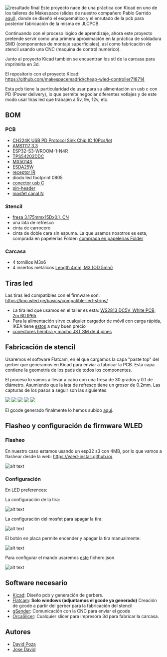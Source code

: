 ![resultado final](/images/final_result.jpg)
Este proyecto nace de una práctica con Kicad en uno de los talleres de Makespace (slides de nuestro compañero Pablo Garrido [aquí](https://docs.google.com/presentation/d/1glYFRo9XCKRI-qDjp1DA8M3mJohLk-lrxx0JoBPsboM/edit?usp=drive_link)),
donde se diseñó el esquemático y el enrutado de la pcb para posterior fabricación de la misma en JLCPCB.

Continuando con el proceso lógico de aprendizaje, 
ahora este proyecto pretende servir como una primera aproximación en la práctica de soldadura SMD (componentes de montaje superficiales), 
así como fabricación de stencil usando una CNC (maquina de control numérico).

Junto al proyecto Kicad también se encuentran los stl de la carcasa para imprimirla en 3d.

El repositorio con el proyecto Kicad: https://github.com/makespacemadrid/cheap-wled-controller718714

Esta pcb tiene la particularidad de usar para su alimentación un usb c con PD (Power delivery), lo que permite negociar diferentes votlajes y de este modo usar tiras led que trabajen a 5v, 9v, 12v, etc.

## BOM 
### PCB
- [CH224K USB PD Protocol Sink Chip IC 10Pcs/lot](https://www.aliexpress.com/item/1005005284290184.html?spm=a2g0o.order_list.order_list_main.5.21ef194dDFnpwX)
- [AMS1117 3.3](https://www.aliexpress.com/item/1005005350284100.html?spm=a2g0o.order_list.order_list_main.544.21ef194dDFnpwX)
- ESP32-S3-WROOM-1-N4R
- [TPS54202DDC](https://lcsc.com/product-detail/DC-DC-Converters_TI-TPS54202DDCR_C191884.html?s_z=n_C191884)
- [MX5014S](https://lcsc.com/product-detail/Gate-Drivers_Wuxi-Maxinmicro-MX5014S_C5359091.html?s_z=n_C5359091)
- [ESDA25W](https://lcsc.com/product-detail/ESD-and-Surge-Protection-TVS-ESD_TECH-PUBLIC-ESDA25W_C3021136.html?s_z=n_C3021136)
- [receptor IR](https://lcsc.com/product-detail/Infrared-Receivers_VISHAY_TSOP38238_TSOP38238_C141632.html)
- diodo led footprint 0805
- [conector usb C](https://lcsc.com/product-detail/USB-Connectors_Korean-Hroparts-Elec-TYPE-C-31-M-12_C165948.html?s_z=n_C165948)
- [pin-header](https://lcsc.com/product-detail/Pin-Headers_Megastar-ZX-PZ2-0-2-5PZZ_C7501288.html?s_z=n_C7501288)
- [mosfet canal N](https://lcsc.com/product-detail/MOSFETs_YANGJIE-YJG100N04A_C919580.html?s_z=n_C919580)

### Stencil
- [fresa 3.175mmx15Dx0.1, CN](https://www.aliexpress.com/item/4000966103866.html?spm=a2g0o.order_list.order_list_main.509.21ef194dDFnpwX)
- una lata de refresco
- cinta de carrocero
- cinta de doble cara sin espuma. La que usamos nosotros es esta, comprada en papelerías Folder:
[comprada en papelerías Folder](/images/cinta_doble_cara.png)

### Carcasa
- 4 tornillos M3x6
- 4 insertos metálicos [Length 4mm, M3 (OD 5mm)](https://es.aliexpress.com/item/1005004870993068.html?spm=a2g0o.order_list.order_list_main.17.506f194dqZ3Ccw&gatewayAdapt=glo2esp)

## Tiras led
Las tiras led compatibles con el firmware son: https://kno.wled.ge/basics/compatible-led-strips/
- La tira led que usamos en el taller es esta: [WS2813 DC5V, White PCB, 2m 60 IP65](https://es.aliexpress.com/item/1005004289391906.html?spm=a2g0o.order_list.order_list_main.10.5d6c194dSriMHZ&gatewayAdapt=glo2esp)
- Para la alimentación sirve cualquier cargador de móvil con carga rápida, IKEA tiene [estos](https://www.ikea.com/es/es/p/sjoss-cargador-usb-1-puerto-30-w-carga-rapida-50549412/) a muy buen precio
- [conectores hembra y macho JST SM de 4 pines](https://es.aliexpress.com/item/1005004615616698.html)


## Fabricación de stencil
Usaremos el software Flatcam, en el que cargamos la capa "paste top" del gerber que generamos en Kicad para enviar a fabricar la PCB.
Esta capa contiene la geometría de los pads de todos los componentes. 

El proceso lo vamos a llevar a cabo con una fresa de 30 grados y 0.1 de diámetro. Asumiendo que la lata de refresco tiene un grosor de 0.2mm.
Las capturas de los pasos a seguir son las siguientes:

![](/images/flatcam1.png)
![](/images/flatcam2.png)
![](/images/flatcam3.png)
![](/images/flatcam4.png)
![](/images/flatcam5.png)

El gcode generado finalmente lo hemos subido [aquí](/includes/paste_top.gcode).

## Flasheo y configuración de firmware WLED

### Flasheo

En nuestro caso estamos usando un esp32 s3 con 4MB, por lo que vamos a flashear desde la web: https://wled-install.github.io/

![alt text](/images/flashing.png)


### Configuración
En LED preferences:

La configuración de la tira:

![alt text](/images/led_config.png)

La configuración del mosfet para apagar la tira:

![alt text](/images/relay_config.png)

El botón en placa permite encender y apagar la tira manualmente:

![alt text](/images/button_config.png)

Para configurar el mando usaremos [este](/includes/18-key-ir.json) fichero json.

![alt text](/images/ir_config.png)

## Software necesario
- [Kicad](https://www.kicad.org/): Diseño pcb y generación de gerbers.
- [Flatcam](http://flatcam.org/): **Solo windows (adjuntamos el gcode ya generado)** Creación de gcode a partir del gerber para la fabricación del stencil
- [gSender](https://sienci.com/gsender/?srsltid=AfmBOopYPgWM8177GG6Q0knLP97hrF1G2skJw3ewIg3omObme7XnkDx5): Comunicación con la CNC para enviar el gcode
- [OrcaSlicer](https://orca-slicer.com/): Cualquier slicer para impresora 3d para fabricar la carcasa.


## Autores
- [David Poza](http://github.com/davidpoza)
- [Jose David](http://github.com/jose8david)